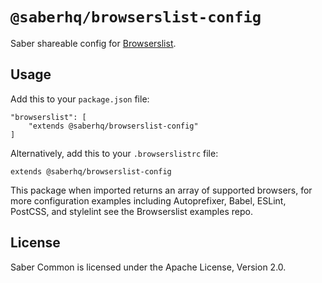 # `@saberhq/browserslist-config`

Saber shareable config for [Browserslist](https://www.npmjs.com/package/browserslist).

## Usage

Add this to your `package.json` file:

```
"browserslist": [
    "extends @saberhq/browserslist-config"
]
```

Alternatively, add this to your `.browserslistrc` file:

```
extends @saberhq/browserslist-config
```

This package when imported returns an array of supported browsers, for more configuration examples including Autoprefixer, Babel, ESLint, PostCSS, and stylelint see the Browserslist examples repo.

## License

Saber Common is licensed under the Apache License, Version 2.0.
